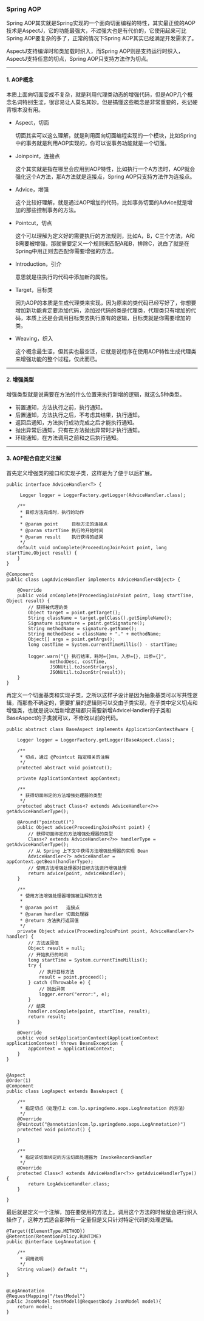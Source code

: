 ### Spring AOP

Spring AOP其实就是Spring实现的一个面向切面编程的特性，其实最正统的AOP技术是AspectJ，它的功能最强大，不过强大也是有代价的，它使用起来可比Spring AOP要复杂的多了，正常的情况下Spring AOP其实已经满足开发需求了。

AspectJ支持编译时和类加载时织入，而Spring AOP则是支持运行时织入，AspectJ支持任意的切点，Spring AOP只支持方法作为切点。


---


#### 1. AOP概念
本质上面向切面变成不复杂，就是利用代理类动态的增强代码，但是AOP几个概念名词特别生涩，很容易让人莫名其妙。但是搞懂这些概念是非常重要的，死记硬背根本没有用。

- Aspect，切面

    切面其实可以这么理解，就是利用面向切面编程实现的一个模块，比如Spring中的事务就是利用AOP实现的，你可以说事务功能就是一个切面。

- Joinpoint，连接点

    这个其实就是指在哪里会应用到AOP特性，比如执行一个A方法时，AOP就会强化这个A方法，那A方法就是连接点，Spring AOP只支持方法作为连接点。

- Advice，增强

    这个比较好理解，就是通过AOP增加的代码，比如事务切面的Advice就是增加的那些控制事务的方法。

- Pointcut，切点

    这个可以理解为定义好的需要执行的方法规则，比如A，B，C三个方法，A和B需要被增强，那就需要定义一个规则来匹配A和B，排除C，说白了就是在Spring中用正则去匹配你需要增强的方法。

- Introduction，引介

    意思就是往执行的代码中添加新的属性。

- Target，目标类

    因为AOP的本质是生成代理类来实现，因为原来的类代码已经写好了，你想要增加新功能肯定要添加代码，添加过代码的类是代理类，代理类只有增加的代码，本质上还是会调用目标类去执行原有的逻辑，目标类就是你需要增加的类。

- Weaving，织入

    这个概念最生涩，但其实也最空泛，它就是说程序在使用AOP特性生成代理类来增强功能的整个过程，仅此而已。


---

#### 2. 增强类型

增强类型就是说需要在方法的什么位置来执行新增的逻辑，就这么5种类型。

- 前置通知，方法执行之前，执行通知。
- 后置通知，方法执行之后，不考虑其结果，执行通知。
- 返回后通知，方法执行成功完成之后才能执行通知。
- 抛出异常后通知，只有在方法抛出异常时才执行通知。
- 环绕通知，在方法调用之前和之后执行通知。


---


#### 3. AOP配合自定义注解

首先定义增强类的接口和实现子类，这样是为了便于以后扩展。

```
public interface AdviceHandler<T> {

     Logger logger = LoggerFactory.getLogger(AdviceHandler.class);

    /**
     * 目标方法完成时，执行的动作
     *
     * @param point     目标方法的连接点
     * @param startTime 执行的开始时间
     * @param result    执行获得的结果
     */
    default void onComplete(ProceedingJoinPoint point, long startTime,Object result) {
    }
}

@Component
public class LogAdviceHandler implements AdviceHandler<Object> {

    @Override
    public void onComplete(ProceedingJoinPoint point, long startTime, Object result) {
        // 获得被代理的类
        Object target = point.getTarget();
        String className = target.getClass().getSimpleName();
        Signature signature = point.getSignature();
        String methodName = signature.getName();
        String methodDesc = className + "." + methodName;
        Object[] args = point.getArgs();
        long costTime = System.currentTimeMillis() - startTime;

        logger.warn("{} 执行结束，耗时={}ms，入参={}, 出参={}",
                methodDesc, costTime,
                JSONUtil.toJsonStr(args),
                JSONUtil.toJsonStr(result));
    }
}
```

再定义一个切面基类和实现子类，之所以这样子设计是因为抽象基类可以写共性逻辑，而那些不确定的，需要扩展的逻辑则可以交由子类实现，在子类中定义切点和增强类，也就是说以后新增逻辑都只需要新增AdviceHandler的子类和BaseAspect的子类就可以，不修改以前的代码。

```
public abstract class BaseAspect implements ApplicationContextAware {

    Logger logger = LoggerFactory.getLogger(BaseAspect.class);

    /**
     * 切点，通过 @Pointcut 指定相关的注解
     */
    protected abstract void pointcut();

    private ApplicationContext appContext;

    /**
     * 获得切面绑定的方法增强处理器的类型
     */
    protected abstract Class<? extends AdviceHandler<?>> getAdviceHandlerType();

    @Around("pointcut()")
    public Object advice(ProceedingJoinPoint point) {
        // 获得切面绑定的方法增强处理器的类型
        Class<? extends AdviceHandler<?>> handlerType = getAdviceHandlerType();
        // 从 Spring 上下文中获得方法增强处理器的实现 Bean
        AdviceHandler<?> adviceHandler = appContext.getBean(handlerType);
        // 使用方法增强处理器对目标方法进行增强处理
        return advice(point, adviceHandler);
    }

    /**
     * 使用方法增强处理器增强被注解的方法
     *
     * @param point   连接点
     * @param handler 切面处理器
     * @return 方法执行返回值
     */
    private Object advice(ProceedingJoinPoint point, AdviceHandler<?> handler) {
        // 方法返回值
        Object result = null;
        // 开始执行的时间
        long startTime = System.currentTimeMillis();
        try {
            // 执行目标方法
            result = point.proceed();
        } catch (Throwable e) {
            // 抛出异常
            logger.error("error:", e);
        }
        // 结束
        handler.onComplete(point, startTime, result);
        return result;
    }

    @Override
    public void setApplicationContext(ApplicationContext applicationContext) throws BeansException {
        appContext = applicationContext;
    }
}


@Aspect
@Order(1)
@Component
public class LogAspect extends BaseAspect {

    /**
     * 指定切点（处理打上 com.lp.springdemo.aops.LogAnnotation 的方法）
     */
    @Override
    @Pointcut("@annotation(com.lp.springdemo.aops.LogAnnotation)")
    protected void pointcut() {

    }

    /**
     * 指定该切面绑定的方法切面处理器为 InvokeRecordHandler
     */
    @Override
    protected Class<? extends AdviceHandler<?>> getAdviceHandlerType() {
        return LogAdviceHandler.class;
    }

}
```

最后就是定义一个注解，加在要使用的方法上。调用这个方法的时候就会进行织入操作了，这种方式适合那种有一定量但是又只针对特定代码的处理逻辑。

```
@Target({ElementType.METHOD})
@Retention(RetentionPolicy.RUNTIME)
public @interface LogAnnotation {

    /**
     * 调用说明
     */
    String value() default "";
}


@LogAnnotation
@RequestMapping("/testModel")
public JsonModel testModel(@RequestBody JsonModel model){
    return model;
}
```